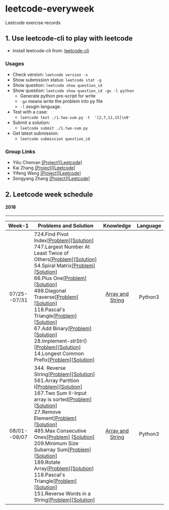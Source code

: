 # leetcode-everyweek
Leetcode exercise records

## 1. Use leetcode-cli to play with leetcode
- Install leetcode-cli from: [leetcode-cli](https://github.com/skygragon/leetcode-cli.git)
###  Usages
- Check version: `leetcode version -v`
- Show submission status: `leetcode stat -g` 
- Show question: `leetcode show question_id`
- Show question: `leetcode show question_id -gx -l python`
    - Generate python pre-script for write
    - `-gx` means write the problem into py file
    - `-l` assgin  language.
- Test with a case:
    - `leetcode test ./1.two-sum.py -t  '[2,7,11,15]\n9'`
- Submit a solution:
    - `leetcode submit ./1.two-sum.py`
- Get latest submission:
    - `leetcode submission question_id`
### Group Links
- Yiliu Chenran [[Project]](https://github.com/CRYL/leetcode-everyweek)[[Leetcode]](https://leetcode.com/cryl/)
- Kai Zhang [[Project]](https://github.com/nkai141119/leetcode-everyweek)[[Leetcode]](https://leetcode.com/nkai/)
- Yifeng Wang [[Project]]()[[Leetcode]]()
- Songyang Zhang [[Project]]()[[Leetcode]](https://leetcode.com/zsytony/)
## 2. Leetcode week schedule

#### 2018 
----------------
|Week-1 | Problems and Solution | Knowledge | Language|
|:----:| ------ |:------:|:---------:| 
|07/25--07/31|724.Find Pivot Index[[Problem]](https://leetcode.com/problems/find-pivot-index/description/)[[Solution]]()<br> 747.Largest Number At Least Twice of Others[[Problem]](https://leetcode.com/problems/largest-number-at-least-twice-of-others/description/)[[Solution]]()<br> 54.Spiral Matrix[[Problem]](https://leetcode.com/problems/spiral-matrix/description/) [[Solution]](./Python3/54.spiral-matrix.python3.md)<br> 66.Plus One[[Problem]](https://leetcode.com/problems/plus-one/description/)[[Solution]](./Python3/66.plus-one.python3.md) <br> 498.Diagonal Traverse[[Problem]](https://leetcode.com/problems/diagonal-traverse/description/) [[Solution]]()<br> 118.Pascal's Triangle[[Problem]](https://leetcode.com/problems/pascals-triangle/description/)[[Solution]](./Python3/118.pascals-triangle.python3.md)<br> 67.Add Binary[[Problem]](https://leetcode.com/problems/add-binary)[[Solution]](./Python3/67.add-binary.python3.md)<br> 28.Implement-strStr()[[Problem]](https://leetcode.com/problems/implement-strstr)[[Solution]](./Python3/28.implement-strstr.python3.md)<br> 14.Longest Common Prefix[[Problem]](https://leetcode.com/problems/longest-common-prefix)[[Solution]](./Python3/14.longest-common-prefix.python3.md) |[Array and String](https://leetcode.com/explore/learn/card/array-and-string/) |Python3|
|08/01--08/07|344. Reverse String[[Problem]](https://leetcode.com/problems/reverse-string/description/)[[Solution]]()<br> 561.Array Partition I[[Problem]](https://leetcode.com/problems/array-partition-i)[[Solution]]()<br> 167.Two Sum II-Input array is sorted[[Problem]](https://leetcode.com/problems/two-sum-ii-input-array-is-sorted/) [[Solution]](./Python3/) <br>27.Remove Element[[Problem]](https://leetcode.com/problems/remove-element)[[Solution]](./Python3/) <br> 485.Max Consecutive Ones[[Problem]](https://leetcode.com/problems/max-consecutive-ones) [[Solution]]()<br> 209.Minimum Size Subarray Sum[[Problem]](https://leetcode.com/problems/minimum-size-subarray-sum)[[Solution]](./Python3/)<br>189.Rotate Array[[Problem]](https://leetcode.com/problems/rotate-array)[[Solution]](./Python3/)<br> 118.Pascal's Triangle[[Problem]](https://leetcode.com/problems/pascals-triangle-ii)[[Solution]](./Python3/)<br> 151.Reverse Words in a String[[Problem]](https://leetcode.com/problems/reverse-words-in-a-string)[[Solution]](./Python3/) |[Array and String](https://leetcode.com/explore/learn/card/array-and-string/) |Python3|
